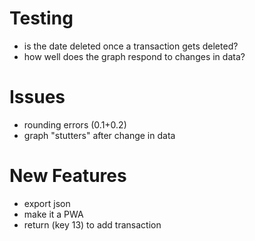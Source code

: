 # Testing
* is the date deleted once a transaction gets deleted?
* how well does the graph respond to changes in data?

# Issues
* rounding errors (0.1+0.2)
* graph "stutters" after change in data

# New Features
* export json
* make it a PWA
* return (key 13) to add transaction
